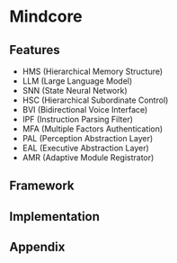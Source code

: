 # Mindcore

## Features
- HMS (Hierarchical Memory Structure)
- LLM (Large Language Model)
- SNN (State Neural Network)
- HSC (Hierarchical Subordinate Control)
- BVI (Bidirectional Voice Interface)
- IPF (Instruction Parsing Filter)
- MFA (Multiple Factors Authentication)
- PAL (Perception Abstraction Layer)
- EAL (Executive Abstraction Layer)
- AMR (Adaptive Module Registrator)

## Framework


## Implementation


## Appendix